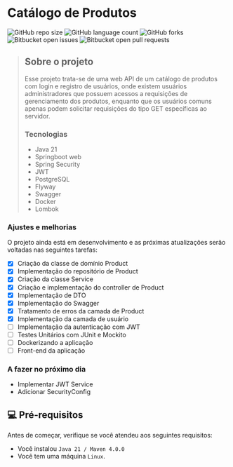 # Catálogo de Produtos

![GitHub repo size](https://img.shields.io/github/repo-size/Cartaloop/catalog-authentication?style=for-the-badge)
![GitHub language count](https://img.shields.io/github/languages/count/Cartaloop/catalog-authentication?style=for-the-badge)
![GitHub forks](https://img.shields.io/github/forks/Cartaloop/catalog-authentication?style=for-the-badge)
![Bitbucket open issues](https://img.shields.io/bitbucket/issues/Cartaloop/catalog-authentication?style=for-the-badge)
![Bitbucket open pull requests](https://img.shields.io/bitbucket/pr-raw/Cartaloop/catalog-authentication?style=for-the-badge)

> ## Sobre o projeto
> Esse projeto trata-se de uma web API de um catálogo de produtos com login e registro de usuários, onde existem usuários administradores que possuem acessos a requisições de gerenciamento dos produtos, enquanto que os usuários comuns apenas podem solicitar requisições do tipo GET específicas ao servidor.
> ### Tecnologias
> - Java 21
> - Springboot web
> - Spring Security
> - JWT
> - PostgreSQL
> - Flyway
> - Swagger
> - Docker
> - Lombok

### Ajustes e melhorias

O projeto ainda está em desenvolvimento e as próximas atualizações serão voltadas nas seguintes tarefas:

- [x] Criação da classe de domínio Product
- [x] Implementação do repositório de Product
- [x] Criação da classe Service
- [x] Criação e implementação do controller de Product
- [x] Implementação de DTO
- [x] Implementação do Swagger
- [X] Tratamento de erros da camada de Product
- [X] Implementação da camada de usuário
- [ ] Implementação da autenticação com JWT
- [ ] Testes Unitários com JUnit e Mockito
- [ ] Dockerizando a aplicação
- [ ] Front-end da aplicação

### A fazer no próximo dia
- Implementar JWT Service
- Adicionar SecurityConfig


## 💻 Pré-requisitos

Antes de começar, verifique se você atendeu aos seguintes requisitos:

- Você instalou `Java 21 / Maven 4.0.0`
- Você tem uma máquina `Linux`.


